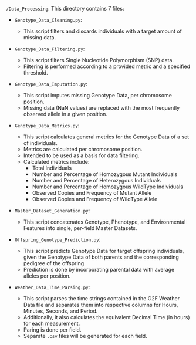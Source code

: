 `/Data_Processing`: This directory contains 7 files:

- `Genotype_Data_Cleaning.py`:
  - This script filters and discards individuals with a target amount of missing data.

- `Genotype_Data_Filtering.py`:
  - This script filters Single Nucleotide Polymorphism (SNP) data.
  - Filtering is performed according to a provided metric and a specified threshold.

- `Genotype_Data_Imputation.py`:
  - This script imputes missing Genotype Data, per chromosome position.
  - Missing data (NaN values) are replaced with the most frequently observed allele in a given position.

- `Genotype_Data_Metrics.py`:
  - This script calculates general metrics for the Genotype Data of a set of individuals.
  - Metrics are calculated per chromosome position.
  - Intended to be used as a basis for data filtering.
  - Calculated metrics include:
    - Total Individuals
    - Number and Percentage of Homozygous Mutant Individuals
    - Number and Percentage of Heterozygous Individuals
    - Number and Percentage of Homozygous WildType Individuals
    - Observed Copies and Frequency of Mutant Allele
    - Observed Copies and Frequency of WildType Allele

- `Master_Dataset_Generation.py`:
  - This script concatenates Genotype, Phenotype, and Environmental Features into single, per-field Master Datasets.

- `Offspring_Genotype_Prediction.py`:
  - This script predicts Genotype Data for target offspring individuals, given the Genotype Data of both parents and the corresponding pedigree of the offspring.
  - Prediction is done by incorporating parental data with average alleles per position.

- `Weather_Data_Time_Parsing.py`:
  - This script parses the time strings contained in the G2F Weather Data file and separates them into respective columns for Hours, Minutes, Seconds, and Period. 
  - Additionally, it also calculates the equivalent Decimal Time (in hours) for each measurement. 
  - Paring is done per field.
  - Separate `.csv` files will be generated for each field.
